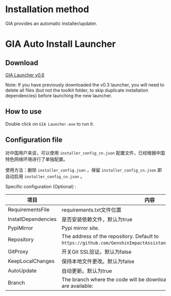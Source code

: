 # Installation method

GIA provides an automatic installer/updater.

# GIA Auto Install Launcher

## Download

[GIA Launcher v0.6](https://github.com/infstellar/genshin_impact_assistant/releases/download/v0.6.0-beta.542/GIA_Launcher_v0.6.0.7z)

Note: If you have previously downloaded the v0.3 launcher, you will need to delete all files (but not the toolkit folder, to skip duplicate installation dependencies) before launching the new launcher.

## How to use

Double click on `GIA Launcher.exe` to run it.

## Configuration file

对中国用户来说，可以使用 `installer_config_cn.json` 配置文件，已经根据中国特色网络环境进行了单独配置。

使用方法：删除 `installer_config.json` ，保留 `installer_config_cn.json` 即自动启用 `installer_config_cn.json` 。

Specific configuration (Optional) :

| 项目                  | 内容                                                                                                               |
| ------------------- | ---------------------------------------------------------------------------------------------------------------- |
| RequirementsFile    | requirements.txt文件位置                                                                                             |
| InstallDependencies | 是否安装依赖文件，默认为true                                                                                                 |
| PypiMirror          | Pypi mirror site.                                                                                                |
| Repository          | The address of the repository. Default to `https://github.com/GenshinImpactAssistant/GIA_Launcher_Download_Lib`. |
| GitProxy            | 开关Git SSL验证。默认为false                                                                                             |
| KeepLocalChanges    | 保持本地文件更改。默认为false                                                                                                |
| AutoUpdate          | 自动更新。默认为true                                                                                                     |
| Branch              | The branch where the code will be downloaded. The following branches are available:                              |
